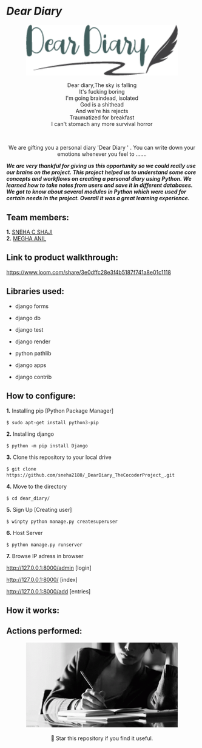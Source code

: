 # ***Dear Diary***
<p align="center">
 <img width="400px" src="assets/Logo.png"/>
</p>
<p align="center">Dear diary,The sky is falling<br>
It's fucking boring<br>
I'm going braindead, isolated<br>
God is a shithead<br>
And we're his rejects<br>
Traumatized for breakfast<br>
I can't stomach any more survival horror</p>
<br>
<p align="center">We are gifting you a personal diary 'Dear Diary ' . You can write down your emotions whenever you feel to .......</p>

 ***We are very thankful for giving us this opportunity so we could really use our brains on the project. This project helped us to understand some core concepts and workflows on creating a personal diary using Python. We learned how to take notes from users and save it in different databases. We got to know about several modules in Python which were used for certain needs in the project. Overall it was a great learning experience.***
 
## Team members:

**1.** [SNEHA C SHAJI](https://github.com/sneha2180)<br/>
**2.** [MEGHA ANIL](https://github.com/Meghaanil)<br/>

## Link to product walkthrough:
 
https://www.loom.com/share/3e0dffc28e3f4b5187f741a8e01c1118
 
## Libraries used:
 
- django forms

- django db

- django test

- django render

- python pathlib

- django apps

- django contrib

## How to configure:
**1.** Installing pip [Python Package Manager]

```shell
$ sudo apt-get install python3-pip
```

**2.** Installing django

```shell
$ python -m pip install Django
```

**3.** Clone this repository to your local drive

```shell
$ git clone https://github.com/sneha2180/_DearDiary_TheCocoderProject_.git
```

**4.** Move to the directory

```shell
$ cd dear_diary/
```

**5.** Sign Up [Creating user]

```shell
$ winpty python manage.py createsuperuser
```

**6.** Host Server

```shell
$ python manage.py runserver
```

**7.** Browse IP adress in browser

http://127.0.0.1:8000/admin [login]

http://127.0.0.1:8000/ [index]

http://127.0.0.1:8000/add [entries]


## How it works:
 

 
## Actions performed:
 

<p align="center">
 <img width="400px" src="assets/women diary.gif"/>
<br/><br/>
🌟 Star this repository if you find it useful.
</p>

